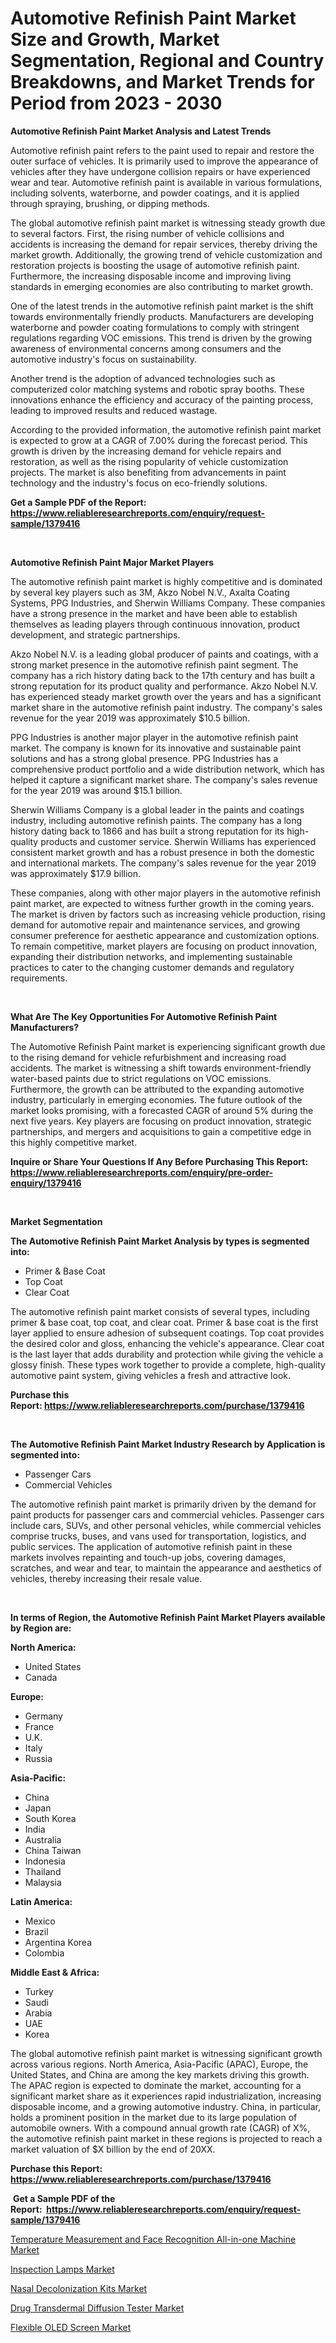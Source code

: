 <p><h1>Automotive Refinish Paint Market Size and Growth, Market Segmentation, Regional and Country Breakdowns, and Market Trends for Period from 2023 -  2030</h1></p><p><strong>Automotive Refinish Paint Market Analysis and Latest Trends</strong></p>
<p><p>Automotive refinish paint refers to the paint used to repair and restore the outer surface of vehicles. It is primarily used to improve the appearance of vehicles after they have undergone collision repairs or have experienced wear and tear. Automotive refinish paint is available in various formulations, including solvents, waterborne, and powder coatings, and it is applied through spraying, brushing, or dipping methods.</p><p>The global automotive refinish paint market is witnessing steady growth due to several factors. First, the rising number of vehicle collisions and accidents is increasing the demand for repair services, thereby driving the market growth. Additionally, the growing trend of vehicle customization and restoration projects is boosting the usage of automotive refinish paint. Furthermore, the increasing disposable income and improving living standards in emerging economies are also contributing to market growth.</p><p>One of the latest trends in the automotive refinish paint market is the shift towards environmentally friendly products. Manufacturers are developing waterborne and powder coating formulations to comply with stringent regulations regarding VOC emissions. This trend is driven by the growing awareness of environmental concerns among consumers and the automotive industry's focus on sustainability.</p><p>Another trend is the adoption of advanced technologies such as computerized color matching systems and robotic spray booths. These innovations enhance the efficiency and accuracy of the painting process, leading to improved results and reduced wastage.</p><p>According to the provided information, the automotive refinish paint market is expected to grow at a CAGR of 7.00% during the forecast period. This growth is driven by the increasing demand for vehicle repairs and restoration, as well as the rising popularity of vehicle customization projects. The market is also benefiting from advancements in paint technology and the industry's focus on eco-friendly solutions.</p></p>
<p><strong>Get a Sample PDF of the Report:&nbsp; <a href="https://www.reliableresearchreports.com/enquiry/request-sample/1379416">https://www.reliableresearchreports.com/enquiry/request-sample/1379416</a></strong></p>
<p>&nbsp;</p>
<p><strong>Automotive Refinish Paint Major Market Players</strong></p>
<p><p>The automotive refinish paint market is highly competitive and is dominated by several key players such as 3M, Akzo Nobel N.V., Axalta Coating Systems, PPG Industries, and Sherwin Williams Company. These companies have a strong presence in the market and have been able to establish themselves as leading players through continuous innovation, product development, and strategic partnerships.</p><p>Akzo Nobel N.V. is a leading global producer of paints and coatings, with a strong market presence in the automotive refinish paint segment. The company has a rich history dating back to the 17th century and has built a strong reputation for its product quality and performance. Akzo Nobel N.V. has experienced steady market growth over the years and has a significant market share in the automotive refinish paint industry. The company's sales revenue for the year 2019 was approximately $10.5 billion.</p><p>PPG Industries is another major player in the automotive refinish paint market. The company is known for its innovative and sustainable paint solutions and has a strong global presence. PPG Industries has a comprehensive product portfolio and a wide distribution network, which has helped it capture a significant market share. The company's sales revenue for the year 2019 was around $15.1 billion.</p><p>Sherwin Williams Company is a global leader in the paints and coatings industry, including automotive refinish paints. The company has a long history dating back to 1866 and has built a strong reputation for its high-quality products and customer service. Sherwin Williams has experienced consistent market growth and has a robust presence in both the domestic and international markets. The company's sales revenue for the year 2019 was approximately $17.9 billion.</p><p>These companies, along with other major players in the automotive refinish paint market, are expected to witness further growth in the coming years. The market is driven by factors such as increasing vehicle production, rising demand for automotive repair and maintenance services, and growing consumer preference for aesthetic appearance and customization options. To remain competitive, market players are focusing on product innovation, expanding their distribution networks, and implementing sustainable practices to cater to the changing customer demands and regulatory requirements.</p></p>
<p>&nbsp;</p>
<p><strong>What Are The Key Opportunities For Automotive Refinish Paint Manufacturers?</strong></p>
<p><p>The Automotive Refinish Paint market is experiencing significant growth due to the rising demand for vehicle refurbishment and increasing road accidents. The market is witnessing a shift towards environment-friendly water-based paints due to strict regulations on VOC emissions. Furthermore, the growth can be attributed to the expanding automotive industry, particularly in emerging economies. The future outlook of the market looks promising, with a forecasted CAGR of around 5% during the next five years. Key players are focusing on product innovation, strategic partnerships, and mergers and acquisitions to gain a competitive edge in this highly competitive market.</p></p>
<p><strong>Inquire or Share Your Questions If Any Before Purchasing This Report: <a href="https://www.reliableresearchreports.com/enquiry/pre-order-enquiry/1379416">https://www.reliableresearchreports.com/enquiry/pre-order-enquiry/1379416</a></strong></p>
<p>&nbsp;</p>
<p><strong>Market Segmentation</strong></p>
<p><strong>The Automotive Refinish Paint Market Analysis by types is segmented into:</strong></p>
<p><ul><li>Primer & Base Coat</li><li>Top Coat</li><li>Clear Coat</li></ul></p>
<p><p>The automotive refinish paint market consists of several types, including primer & base coat, top coat, and clear coat. Primer & base coat is the first layer applied to ensure adhesion of subsequent coatings. Top coat provides the desired color and gloss, enhancing the vehicle's appearance. Clear coat is the last layer that adds durability and protection while giving the vehicle a glossy finish. These types work together to provide a complete, high-quality automotive paint system, giving vehicles a fresh and attractive look.</p></p>
<p><strong>Purchase this Report:&nbsp;<a href="https://www.reliableresearchreports.com/purchase/1379416">https://www.reliableresearchreports.com/purchase/1379416</a></strong></p>
<p>&nbsp;</p>
<p><strong>The Automotive Refinish Paint Market Industry Research by Application is segmented into:</strong></p>
<p><ul><li>Passenger Cars</li><li>Commercial Vehicles</li></ul></p>
<p><p>The automotive refinish paint market is primarily driven by the demand for paint products for passenger cars and commercial vehicles. Passenger cars include cars, SUVs, and other personal vehicles, while commercial vehicles comprise trucks, buses, and vans used for transportation, logistics, and public services. The application of automotive refinish paint in these markets involves repainting and touch-up jobs, covering damages, scratches, and wear and tear, to maintain the appearance and aesthetics of vehicles, thereby increasing their resale value.</p></p>
<p>&nbsp;</p>
<p><strong>In terms of Region, the Automotive Refinish Paint Market Players available by Region are:</strong></p>
<p>
    <p> <strong> North America: </strong>
        <ul>
            <li>United States</li>
            <li>Canada</li>
        </ul>
        </p> 
    <p> <strong> Europe: </strong>
        <ul>
            <li>Germany</li>
            <li>France</li>
            <li>U.K.</li>
            <li>Italy</li>
            <li>Russia</li>
        </ul>
        </p> 
    <p> <strong> Asia-Pacific: </strong>
        <ul>
            <li>China</li>
            <li>Japan</li>
            <li>South Korea</li>
            <li>India</li>
            <li>Australia</li>
            <li>China Taiwan</li>
            <li>Indonesia</li>
            <li>Thailand</li>
            <li>Malaysia</li>
        </ul>
        </p> 
    <p> <strong> Latin America: </strong>
        <ul>
            <li>Mexico</li>
            <li>Brazil</li>
            <li>Argentina Korea</li>
            <li>Colombia</li>
        </ul>
        </p> 
    <p> <strong> Middle East & Africa: </strong>
        <ul>
            <li>Turkey</li>
            <li>Saudi</li>
            <li>Arabia</li>
            <li>UAE</li>
            <li>Korea</li>
        </ul>
    </p>
    </p>
<p><p>The global automotive refinish paint market is witnessing significant growth across various regions. North America, Asia-Pacific (APAC), Europe, the United States, and China are among the key markets driving this growth. The APAC region is expected to dominate the market, accounting for a significant market share as it experiences rapid industrialization, increasing disposable income, and a growing automotive industry. China, in particular, holds a prominent position in the market due to its large population of automobile owners. With a compound annual growth rate (CAGR) of X%, the automotive refinish paint market in these regions is projected to reach a market valuation of $X billion by the end of 20XX.</p></p>
<p><strong>Purchase this Report: <a href="https://www.reliableresearchreports.com/purchase/1379416">https://www.reliableresearchreports.com/purchase/1379416</a></strong></p>
<p>&nbsp;<strong>Get a Sample PDF of the Report:&nbsp;&nbsp;<a href="https://www.reliableresearchreports.com/enquiry/request-sample/1379416">https://www.reliableresearchreports.com/enquiry/request-sample/1379416</a></strong></p>
<p><strong></strong></p>
<p><p><a href="https://www.linkedin.com/pulse/temperature-measurement-face-recognition-all-in-one-machine-mesvf/">Temperature Measurement and Face Recognition All-in-one Machine Market</a></p><p><a href="https://medium.com/@bonniehoppe2023/decoding-inspection-lamps-market-metrics-market-share-trends-and-growth-patterns-db0dd4d82b2c">Inspection Lamps Market</a></p><p><a href="https://www.linkedin.com/pulse/nasal-decolonization-kits-market-size-growth-forecast-mugyf/">Nasal Decolonization Kits Market</a></p><p><a href="https://www.linkedin.com/pulse/drug-transdermal-diffusion-tester-market-research-report-kzn8f/">Drug Transdermal Diffusion Tester Market</a></p><p><a href="https://medium.com/@jenniferwhite656/flexible-oled-screen-market-report-reveals-the-latest-trends-and-growth-opportunities-of-this-5589f81c6542">Flexible OLED Screen Market</a></p></p>